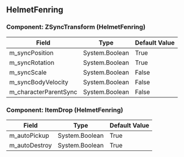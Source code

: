 ## HelmetFenring

### Component: ZSyncTransform (HelmetFenring)

|Field|Type|Default Value|
|---|---|---|
|m_syncPosition|System.Boolean|True|
|m_syncRotation|System.Boolean|True|
|m_syncScale|System.Boolean|False|
|m_syncBodyVelocity|System.Boolean|False|
|m_characterParentSync|System.Boolean|False|

### Component: ItemDrop (HelmetFenring)

|Field|Type|Default Value|
|---|---|---|
|m_autoPickup|System.Boolean|True|
|m_autoDestroy|System.Boolean|True|

